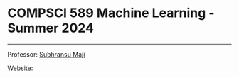 # COMPSCI 589 Machine Learning - Summer 2024

---

Professor: [Subhransu Maji](https://www.cics.umass.edu/people/gan-chuang)

Website: 